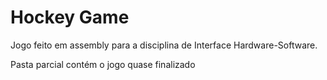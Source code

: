 # Hockey Game
Jogo feito em assembly para a disciplina de Interface Hardware-Software.

Pasta parcial contém o jogo quase finalizado